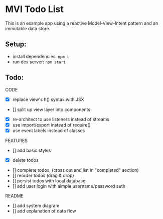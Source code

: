 # MVI Todo List
This is an example app using a reactive Model-View-Intent pattern and an immutable data store.

## Setup:
- install dependencies: `npm i`
- run dev server: `npm start`

## Todo:
CODE
- [x] replace view's h() syntax with JSX
- [] split up view layer into components
- [x] re-architect to use listeners instead of streams
- [x] use import/export instead of require()
- [x] use event labels instead of classes

FEATURES
- [] add basic styles
- [x] delete todos
- [] complete todos, (cross out and list in "completed" section)
- [] reorder todos (drag & drop)
- [] persist todos with local database
- [] add user login with simple username/password auth

README
- [] add system diagram
- [] add explanation of data flow 
